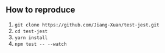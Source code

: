 ## How to reproduce

1. `git clone https://github.com/Jiang-Xuan/test-jest.git`
2. `cd test-jest`
3. `yarn install`
4. `npm test -- --watch`
